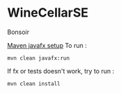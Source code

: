 # WineCellarSE

Bonsoir

[Maven javafx setup](https://openjfx.io/openjfx-docs/#maven)
To run : 
```shell
mvn clean javafx:run
```

If fx or tests doesn't work, try to run : 
```shell
mvn clean install
```
